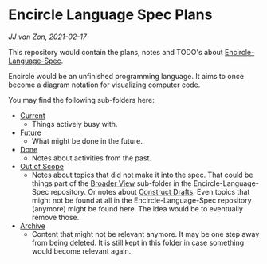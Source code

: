 Encircle Language Spec Plans
============================

*JJ van Zon, 2021-02-17*

This repository would contain the plans, notes and TODO's about [Encircle-Language-Spec](https://github.com/jjvanzon/Encircle-Language-Spec).

Encircle would be an unfinished programming language. It aims to once become a diagram notation for visualizing computer code.

You may find the following sub-folders here:

- [Current](https://github.com/jjvanzon/Encircle-Language-Spec-Plans/tree/master/1.%20Current)
    - Things actively busy with.
- [Future](https://github.com/jjvanzon/Encircle-Language-Spec-Plans/tree/master/2.%20Future)
    - What might be done in the future.
- [Done](https://github.com/jjvanzon/Encircle-Language-Spec-Plans/tree/master/3.%20Done)
    - Notes about activities from the past.
- [Out of Scope](https://github.com/jjvanzon/Encircle-Language-Spec-Plans/tree/master/4.%20Out%20of%20Scope)
    - Notes about topics that did not make it into the spec. That could be things part of the [Broader View](https://github.com/jjvanzon/Encircle-Language-Spec/tree/master/2.%20Broader%20View) sub-folder in the Encircle-Language-Spec repository. Or notes about [Construct Drafts](https://github.com/jjvanzon/Encircle-Language-Spec/tree/master/3.%20Constructs%20Drafts). Even topics that might not be found at all in the Encircle-Language-Spec repository (anymore) might be found here. The idea would be to eventually remove those.
- [Archive](https://github.com/jjvanzon/Encircle-Language-Spec-Plans/tree/master/5.%20Archive)
    - Content that might not be relevant anymore. It may be one step away from being deleted. It is still kept in this folder in case something would become relevant again.